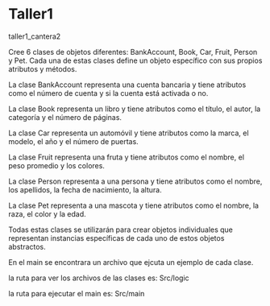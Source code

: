 # Taller1
taller1_cantera2

Cree 6 clases de objetos diferentes: BankAccount, Book, Car, Fruit, Person y Pet. Cada una de estas clases define un objeto específico con sus propios atributos y métodos.

La clase BankAccount representa una cuenta bancaria y tiene atributos como el número de cuenta y si la cuenta está activada o no.

La clase Book representa un libro y tiene atributos como el título, el autor, la categoría y el número de páginas.

La clase Car representa un automóvil y tiene atributos como la marca, el modelo, el año y el número de puertas.

La clase Fruit representa una fruta y tiene atributos como el nombre, el peso promedio y los colores.

La clase Person representa a una persona y tiene atributos como el nombre, los apellidos, la fecha de nacimiento, la altura.

La clase Pet representa a una mascota y tiene atributos como el nombre, la raza, el color y la edad.

Todas estas clases se utilizarán para crear objetos individuales que representan instancias específicas de cada uno de estos objetos abstractos.

En el main se encontrara un archivo que ejcuta un ejemplo de cada clase.

la ruta para ver los archivos de las clases es:
Src/logic

la ruta para ejecutar el main es:
Src/main